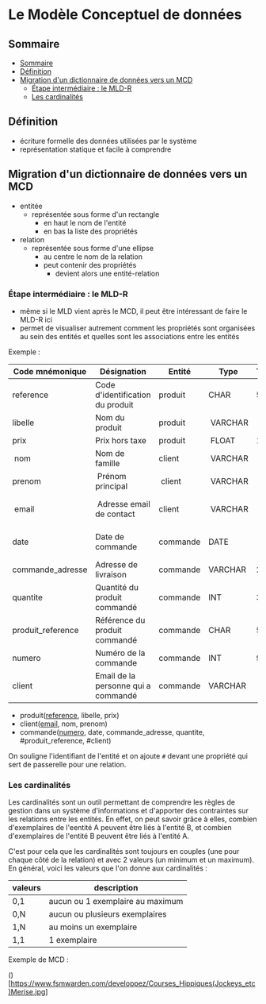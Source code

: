 # Le Modèle Conceptuel de données

## Sommaire

- [Sommaire](#sommaire)
- [Définition](#définition)
- [Migration d'un dictionnaire de données vers un MCD](#migration-dun-dictionnaire-de-données-vers-un-mcd)
  - [Étape intermédiaire : le MLD-R](#étape-intermédiaire-le-mld-r)
  - [Les cardinalités](#les-cardinalités)

## Définition

- écriture formelle des données utilisées par le système
- représentation statique et facile à comprendre

## Migration d'un dictionnaire de données vers un MCD

- entitée
  - représentée sous forme d'un rectangle
    - en haut le nom de l'entité
    - en bas la liste des propriétés
- relation
  - représentée sous forme d'une ellipse
    - au centre le nom de la relation
    - peut contenir des propriétés
      - devient alors une entité-relation

### Étape intermédiaire : le MLD-R

- même si le MLD vient après le MCD, il peut être intéressant de faire le MLD-R ici
- permet de visualiser autrement comment les propriétés sont organisées au sein des entités et quelles sont les associations entre les entités

Exemple :

| Code mnémonique    | Désignation                         | Entité   | Type    | Taille     | Contraintes            | Remarques                |
|--------------------|-------------------------------------|----------|---------|------------|------------------------|--------------------------|
| reference          | Code d'identification du produit    | produit  | CHAR    | 50         | NOT NULL, UNIQUE       |                          |
| libelle            | Nom du produit                      | produit  | VARCHAR | 255        | NOT NULL               |                          |
| prix               | Prix hors taxe                      | produit  | FLOAT   | 11,2       | NOT NULL               |                          |
| nom                | Nom de famille                      | client   | VARCHAR | 255        | NOT NULL               |                          |
| prenom             | Prénom principal                    | client   | VARCHAR | 255        | NOT NULL               |                          |
| email              | Adresse email de contact            | client   | VARCHAR | 255        | NOT NULL, UNIQUE       | Format email à respecter |
| date               | Date de commande                    | commande | DATE    |            | NOT NULL, DEFAULT NOW()|                          | 
| commande_adresse   | Adresse de livraison                | commande | VARCHAR | 255        | NOT NULL               |                          |
| quantite           | Quantité du produit commandé        | commande | INT     | 3          | NOT NULL               | Nombre positif           |
| produit_reference  | Référence du produit commandé       | commande | CHAR    | 50         | NOT NULL               |                          |
| numero             | Numéro de la commande               | commande | INT     | 9          | NOT NULL, UNIQUE       |                          |
| client             | Email de la personne qui a commandé | commande | VARCHAR | 255        | NOT NULL               |                          |


- produit(<ins>reference</ins>, libelle, prix)
- client(<ins>email</ins>, nom, prenom)
- commande(<ins>numero</ins>, date, commande_adresse, quantite, #produit_reference, #client)

On souligne l'identifiant de l'entité et on ajoute `#` devant une propriété qui sert de passerelle pour une relation.

### Les cardinalités

Les cardinalités sont un outil permettant de comprendre les règles de gestion dans un système d'informations et d'apporter des contraintes sur les relations entre les entités. En effet, on peut savoir grâce à elles, combien d'exemplaires de l'eentité A peuvent être liés à l'entité B, et combien d'exemplaires de l'entité B peuvent être liés à l'entité A.

C'est pour cela que les cardinalités sont toujours en couples (une pour chaque côté de la relation) et avec 2 valeurs (un minimum et un maximum). En général, voici les valeurs que l'on donne aux cardinalités :

| valeurs | description                      |
| ------- | -------------------------------- |
| 0,1     | aucun ou 1 exemplaire au maximum |
| 0,N     | aucun ou plusieurs exemplaires   |
| 1,N     | au moins un exemplaire           |
| 1,1     | 1 exemplaire                     |

Exemple de MCD :

()[https://www.fsmwarden.com/developpez/Courses_Hippiques(Jockeys_etc)Merise.jpg]
